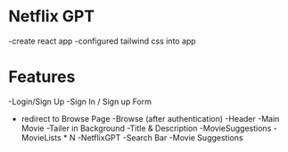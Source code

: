# Netflix GPT

-create react app
-configured tailwind css into app

# Features
 -Login/Sign Up
   -Sign In / Sign up Form
   - redirect to Browse Page
 -Browse (after authentication)
   -Header
   -Main Movie
     -Tailer in Background
     -Title & Description
     -MovieSuggestions
        -MovieLists * N
 -NetflixGPT
    -Search Bar
    -Movie Suggestions
          